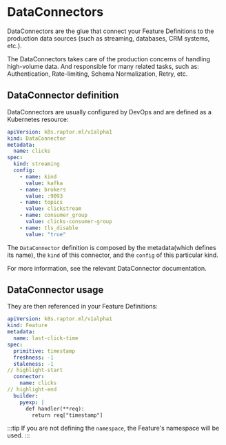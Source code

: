 # DataConnectors

DataConnectors are the glue that connect your Feature Definitions to the production data sources (such as streaming,
databases, CRM systems, etc.).

The DataConnectors takes care of the production concerns of handling high-volume data. And responsible for many related tasks, such as:
Authentication, Rate-limiting, Schema Normalization, Retry, etc.


## DataConnector definition
DataConnectors are usually configured by DevOps and are defined as a Kubernetes resource:

```yaml
apiVersion: k8s.raptor.ml/v1alpha1
kind: DataConnector
metadata:
  name: clicks
spec:
  kind: streaming
  config:
    - name: kind
      value: kafka
    - name: brokers
      value: :9093
    - name: topics
      value: clickstream
    - name: consumer_group
      value: clicks-consumer-group
    - name: tls_disable
      value: "true"
```
The `DataConnector` definition is composed by the metadata(which defines its name), the `kind` of this connector, and
the `config` of this particular kind.

For more information, see the relevant DataConnector documentation.

## DataConnector usage

They are then referenced in your Feature Definitions:

```yaml
apiVersion: k8s.raptor.ml/v1alpha1
kind: Feature
metadata:
  name: last-click-time
spec:
  primitive: timestamp
  freshness: -1
  staleness: -1
// highlight-start
  connector:
    name: clicks
// highlight-end
  builder:
    pyexp: |
      def handler(**req):
        return req["timestamp"]
```

:::tip
If you are not defining the `namespace`, the Feature's namespace will be used.
:::